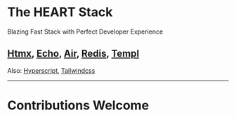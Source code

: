 # The HEART Stack

Blazing Fast Stack with Perfect Developer Experience

## [Htmx](https://htmx.org/), [Echo](https://echo.labstack.com/), [Air](https://github.com/cosmtrek/air), [Redis](https://redis.io/), [Templ](https://templ.guide/)

Also: [Hyperscript](https://hyperscript.org/), [Tailwindcss](https://tailwindcss.com/)

---

# Contributions Welcome
